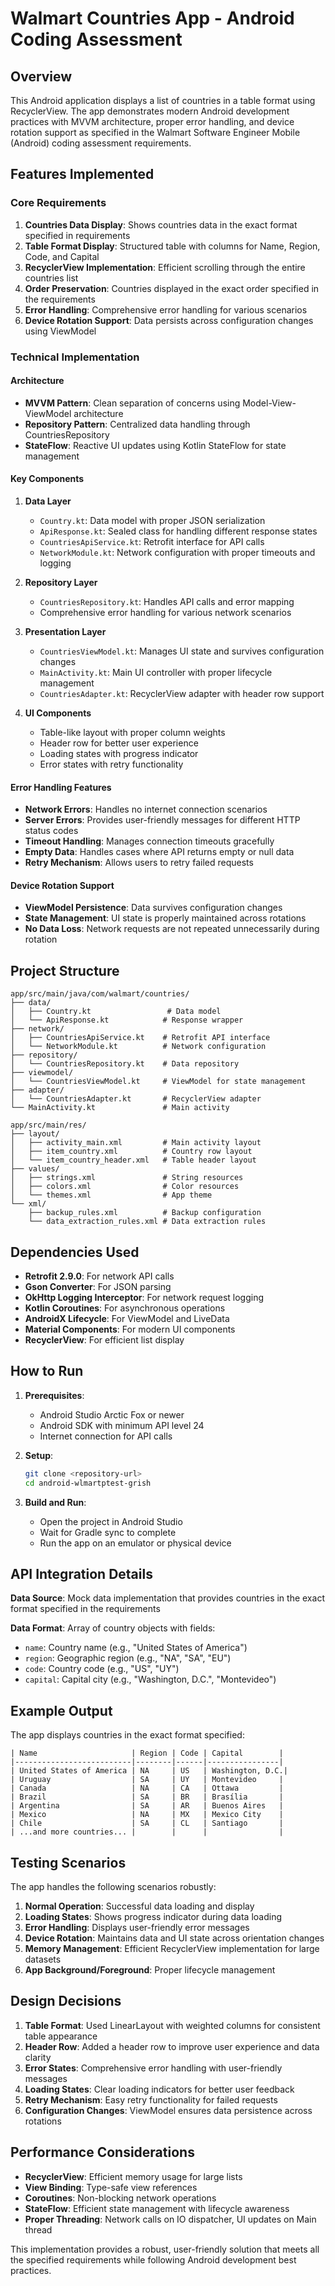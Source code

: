 # Walmart Countries App - Android Coding Assessment

## Overview
This Android application displays a list of countries in a table format using RecyclerView. The app demonstrates modern Android development practices with MVVM architecture, proper error handling, and device rotation support as specified in the Walmart Software Engineer Mobile (Android) coding assessment requirements.

## Features Implemented

###  Core Requirements
1. **Countries Data Display**: Shows countries data in the exact format specified in requirements
2. **Table Format Display**: Structured table with columns for Name, Region, Code, and Capital
3. **RecyclerView Implementation**: Efficient scrolling through the entire countries list
4. **Order Preservation**: Countries displayed in the exact order specified in the requirements
5. **Error Handling**: Comprehensive error handling for various scenarios
6. **Device Rotation Support**: Data persists across configuration changes using ViewModel

###  Technical Implementation

#### Architecture
- **MVVM Pattern**: Clean separation of concerns using Model-View-ViewModel architecture
- **Repository Pattern**: Centralized data handling through CountriesRepository
- **StateFlow**: Reactive UI updates using Kotlin StateFlow for state management

#### Key Components

1. **Data Layer**
   - `Country.kt`: Data model with proper JSON serialization
   - `ApiResponse.kt`: Sealed class for handling different response states
   - `CountriesApiService.kt`: Retrofit interface for API calls
   - `NetworkModule.kt`: Network configuration with proper timeouts and logging

2. **Repository Layer**
   - `CountriesRepository.kt`: Handles API calls and error mapping
   - Comprehensive error handling for various network scenarios

3. **Presentation Layer**
   - `CountriesViewModel.kt`: Manages UI state and survives configuration changes
   - `MainActivity.kt`: Main UI controller with proper lifecycle management
   - `CountriesAdapter.kt`: RecyclerView adapter with header row support

4. **UI Components**
   - Table-like layout with proper column weights
   - Header row for better user experience
   - Loading states with progress indicator
   - Error states with retry functionality

#### Error Handling Features
- **Network Errors**: Handles no internet connection scenarios
- **Server Errors**: Provides user-friendly messages for different HTTP status codes
- **Timeout Handling**: Manages connection timeouts gracefully
- **Empty Data**: Handles cases where API returns empty or null data
- **Retry Mechanism**: Allows users to retry failed requests

#### Device Rotation Support
- **ViewModel Persistence**: Data survives configuration changes
- **State Management**: UI state is properly maintained across rotations
- **No Data Loss**: Network requests are not repeated unnecessarily during rotation

## Project Structure

```
app/src/main/java/com/walmart/countries/
├── data/
│   ├── Country.kt                 # Data model
│   └── ApiResponse.kt            # Response wrapper
├── network/
│   ├── CountriesApiService.kt    # Retrofit API interface
│   └── NetworkModule.kt          # Network configuration
├── repository/
│   └── CountriesRepository.kt    # Data repository
├── viewmodel/
│   └── CountriesViewModel.kt     # ViewModel for state management
├── adapter/
│   └── CountriesAdapter.kt       # RecyclerView adapter
└── MainActivity.kt               # Main activity

app/src/main/res/
├── layout/
│   ├── activity_main.xml         # Main activity layout
│   ├── item_country.xml          # Country row layout
│   └── item_country_header.xml   # Table header layout
├── values/
│   ├── strings.xml               # String resources
│   ├── colors.xml                # Color resources
│   └── themes.xml                # App theme
└── xml/
    ├── backup_rules.xml          # Backup configuration
    └── data_extraction_rules.xml # Data extraction rules
```

## Dependencies Used

- **Retrofit 2.9.0**: For network API calls
- **Gson Converter**: For JSON parsing
- **OkHttp Logging Interceptor**: For network request logging
- **Kotlin Coroutines**: For asynchronous operations
- **AndroidX Lifecycle**: For ViewModel and LiveData
- **Material Components**: For modern UI components
- **RecyclerView**: For efficient list display

## How to Run

1. **Prerequisites**:
   - Android Studio Arctic Fox or newer
   - Android SDK with minimum API level 24
   - Internet connection for API calls

2. **Setup**:
   ```bash
   git clone <repository-url>
   cd android-wlmartptest-grish
   ```

3. **Build and Run**:
   - Open the project in Android Studio
   - Wait for Gradle sync to complete
   - Run the app on an emulator or physical device

## API Integration Details

**Data Source**: Mock data implementation that provides countries in the exact format specified in the requirements

**Data Format**: Array of country objects with fields:
- `name`: Country name (e.g., "United States of America")
- `region`: Geographic region (e.g., "NA", "SA", "EU")
- `code`: Country code (e.g., "US", "UY")
- `capital`: Capital city (e.g., "Washington, D.C.", "Montevideo")

## Example Output

The app displays countries in the exact format specified:

```
| Name                     | Region | Code | Capital        |
|--------------------------|--------|------|----------------|
| United States of America | NA     | US   | Washington, D.C.|
| Uruguay                  | SA     | UY   | Montevideo     |
| Canada                   | NA     | CA   | Ottawa         |
| Brazil                   | SA     | BR   | Brasília       |
| Argentina                | SA     | AR   | Buenos Aires   |
| Mexico                   | NA     | MX   | Mexico City    |
| Chile                    | SA     | CL   | Santiago       |
| ...and more countries... |        |      |                |
```

## Testing Scenarios

The app handles the following scenarios robustly:

1. **Normal Operation**: Successful data loading and display
2. **Loading States**: Shows progress indicator during data loading
3. **Error Handling**: Displays user-friendly error messages
4. **Device Rotation**: Maintains data and UI state across orientation changes
5. **Memory Management**: Efficient RecyclerView implementation for large datasets
6. **App Background/Foreground**: Proper lifecycle management

## Design Decisions

1. **Table Format**: Used LinearLayout with weighted columns for consistent table appearance
2. **Header Row**: Added a header row to improve user experience and data clarity
3. **Error States**: Comprehensive error handling with user-friendly messages
4. **Loading States**: Clear loading indicators for better user feedback
5. **Retry Mechanism**: Easy retry functionality for failed requests
6. **Configuration Changes**: ViewModel ensures data persistence across rotations

## Performance Considerations

- **RecyclerView**: Efficient memory usage for large lists
- **View Binding**: Type-safe view references
- **Coroutines**: Non-blocking network operations
- **StateFlow**: Efficient state management with lifecycle awareness
- **Proper Threading**: Network calls on IO dispatcher, UI updates on Main thread

This implementation provides a robust, user-friendly solution that meets all the specified requirements while following Android development best practices.
